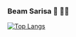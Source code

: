### Beam Sarisa  :penguin:	:woman_technologist:

[![Top Langs](https://github-readme-stats.vercel.app/api/top-langs/?username=srbeam&layout=compact)](https://github.com/anuraghazra/github-readme-stats)

<!--
**srbeam/srbeam** is a ✨ _special_ ✨ repository because its `README.md` (this file) appears on your GitHub profile.

Here are some ideas to get you started:

- 🔭 I’m currently working on ...
- 🌱 I’m currently learning ...
- 👯 I’m looking to collaborate on ...
- 🤔 I’m looking for help with ...
- 💬 Ask me about ...
- 📫 How to reach me: ...
- 😄 Pronouns: ...
- ⚡ Fun fact: ...
-->
